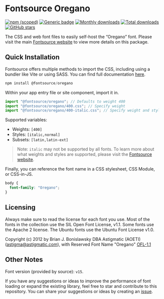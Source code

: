 # Fontsource Oregano

[![npm (scoped)](https://img.shields.io/npm/v/@fontsource/oregano?color=brightgreen)](https://www.npmjs.com/package/@fontsource/oregano) [![Generic badge](https://img.shields.io/badge/fontsource-passing-brightgreen)](https://github.com/fontsource/fontsource) [![Monthly downloads](https://badgen.net/npm/dm/@fontsource/oregano)](https://github.com/fontsource/fontsource) [![Total downloads](https://badgen.net/npm/dt/@fontsource/oregano)](https://github.com/fontsource/fontsource) [![GitHub stars](https://img.shields.io/github/stars/fontsource/fontsource.svg?style=social&label=Star)](https://github.com/fontsource/fontsource/stargazers)

The CSS and web font files to easily self-host the “Oregano” font. Please visit the main [Fontsource website](https://fontsource.org/fonts/oregano) to view more details on this package.

## Quick Installation

Fontsource offers multiple methods to import the CSS, including using a bundler like Vite or using SASS. You can find full documentation [here](https://fontsource.org/docs/getting-started/introduction).

```javascript
npm install @fontsource/oregano
```

Within your app entry file or site component, import it in.

```javascript
import "@fontsource/oregano"; // Defaults to weight 400
import "@fontsource/oregano/400.css"; // Specify weight
import "@fontsource/oregano/400-italic.css"; // Specify weight and style
```

Supported variables:
- Weights: `[400]`
- Styles: `[italic,normal]`
- Subsets: `[latin,latin-ext]`

> Note: `italic` may not be supported by all fonts. To learn more about what weights and styles are supported, please visit the [Fontsource website](https://fontsource.org/fonts/oregano).

Finally, you can reference the font name in a CSS stylesheet, CSS Module, or CSS-in-JS.

```css
body {
  font-family: "Oregano";
}
```

## Licensing
Always make sure to read the license for each font you use. Most of the fonts in the collection use the SIL Open Font License, v1.1. Some fonts use the Apache 2 license. The Ubuntu fonts use the Ubuntu Font License v1.0.

Copyright (c) 2012 by Brian J. Bonislawsky DBA Astigmatic (AOETI) (astigma@astigmatic.com), with Reserved Font Name "Oregano"
[OFL-1.1](https://openfontlicense.org)

## Other Notes
Font version (provided by source): `v15`.

If you have any suggestions or ideas to improve the performance of font loading or expand the existing library, feel free to star and contribute to this repository. You can share your suggestions or ideas by creating an [issue](https://github.com/fontsource/fontsource/issues).